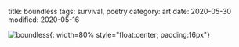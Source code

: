 title: boundless
tags: survival, poetry
category: art
date: 2020-05-30
modified: 2020-05-16

![boundless]({static}/images/boundless.png){: width=80% style="float:center; padding:16px"}    
